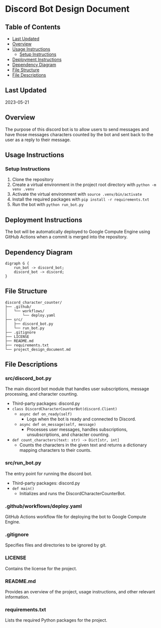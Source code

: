 # Discord Bot Design Document

## Table of Contents
- [Last Updated](#last-updated)
- [Overview](#overview)
- [Usage Instructions](#usage-instructions)
  - [Setup Instructions](#setup-instructions)
- [Deployment Instructions](#deployment-instructions)
- [Dependency Diagram](#dependency-diagram)
- [File Structure](#file-structure)
- [File Descriptions](#file-descriptions)

## Last Updated
2023-05-21

## Overview
The purpose of this discord bot is to allow users to send messages and have those messages characters counted by the bot and sent back to the user as a reply to their message.

## Usage Instructions

### Setup Instructions
1. Clone the repository
2. Create a virtual environment in the project root directory with `python -m venv .venv`
3. Activate the virtual environment with `source .venv/bin/activate`
4. Install the required packages with `pip install -r requirements.txt`
5. Run the bot with `python run_bot.py`

## Deployment Instructions
The bot will be automatically deployed to Google Compute Engine using GitHub Actions when a commit is merged into the repository.

## Dependency Diagram
```
digraph G {
    run_bot -> discord_bot;
    discord_bot -> discord;
}
```

## File Structure
```
discord_character_counter/
├── .github/
│   └── workflows/
│       └── deploy.yaml
├── src/
│   ├── discord_bot.py
│   └── run_bot.py
├── .gitignore
├── LICENSE
├── README.md
├── requirements.txt
└── project_design_document.md
```

## File Descriptions

### src/discord_bot.py
The main discord bot module that handles user subscriptions, message processing, and character counting.
- Third-party packages: discord.py
- `class DiscordCharacterCounterBot(discord.Client)`
  - `async def on_ready(self)`
    - Logs when the bot is ready and connected to Discord.
  - `async def on_message(self, message)`
    - Processes user messages, handles subscriptions, unsubscriptions, and character counting.
- `def count_characters(text: str) -> Dict[str, int]`
  - Counts the characters in the given text and returns a dictionary mapping characters to their counts.

### src/run_bot.py
The entry point for running the discord bot.
- Third-party packages: discord.py
- `def main()`
  - Initializes and runs the DiscordCharacterCounterBot.

### .github/workflows/deploy.yaml
GitHub Actions workflow file for deploying the bot to Google Compute Engine.

### .gitignore
Specifies files and directories to be ignored by git.

### LICENSE
Contains the license for the project.

### README.md
Provides an overview of the project, usage instructions, and other relevant information.

### requirements.txt
Lists the required Python packages for the project.